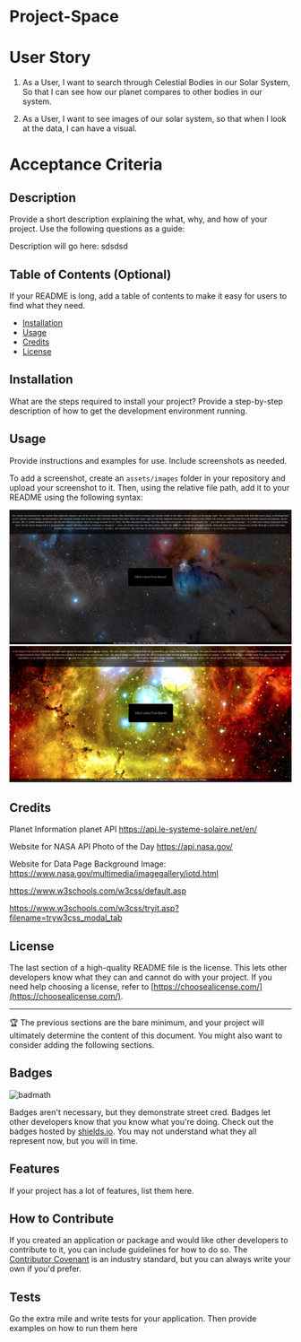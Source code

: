 # Project-Space

# User Story
1. As a User, I want to search through Celestial Bodies in our Solar System, So that I can see how our planet compares to other bodies in our system. 

2. As a User, I want to see images of our solar system, so that when I look at the data, I can have a visual. 


# Acceptance Criteria

## Description

Provide a short description explaining the what, why, and how of your project. Use the following questions as a guide:

Description will go here: sdsdsd

## Table of Contents (Optional)

If your README is long, add a table of contents to make it easy for users to find what they need.

- [Installation](#installation)
- [Usage](#usage)
- [Credits](#credits)
- [License](#license)

## Installation

What are the steps required to install your project? Provide a step-by-step description of how to get the development environment running.

## Usage

Provide instructions and examples for use. Include screenshots as needed.

To add a screenshot, create an `assets/images` folder in your repository and upload your screenshot to it. Then, using the relative file path, add it to your README using the following syntax:


![Picture of Home Page](assets/images/screenshotMainPage.png)
![Picture of Home Page](assets/images/screenshotMainPage2.png)

## Credits

Planet Information planet API
https://api.le-systeme-solaire.net/en/

Website for NASA API Photo of the Day
https://api.nasa.gov/

Website for Data Page Background Image:
https://www.nasa.gov/multimedia/imagegallery/iotd.html

https://www.w3schools.com/w3css/default.asp

https://www.w3schools.com/w3css/tryit.asp?filename=tryw3css_modal_tab

## License

The last section of a high-quality README file is the license. This lets other developers know what they can and cannot do with your project. If you need help choosing a license, refer to [https://choosealicense.com/](https://choosealicense.com/).

---

🏆 The previous sections are the bare minimum, and your project will ultimately determine the content of this document. You might also want to consider adding the following sections.

## Badges

![badmath](https://img.shields.io/github/languages/top/nielsenjared/badmath)

Badges aren't necessary, but they demonstrate street cred. Badges let other developers know that you know what you're doing. Check out the badges hosted by [shields.io](https://shields.io/). You may not understand what they all represent now, but you will in time.

## Features

If your project has a lot of features, list them here.

## How to Contribute

If you created an application or package and would like other developers to contribute to it, you can include guidelines for how to do so. The [Contributor Covenant](https://www.contributor-covenant.org/) is an industry standard, but you can always write your own if you'd prefer.

## Tests

Go the extra mile and write tests for your application. Then provide examples on how to run them here
